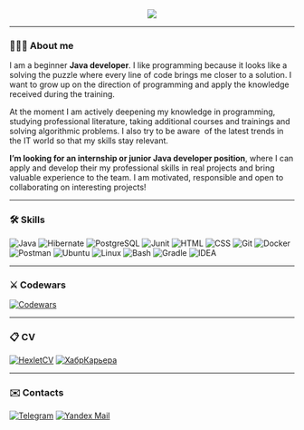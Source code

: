 <div  align="center">
    <img src="https://readme-typing-svg.demolab.com?font=Noto+Serif&size=50&pause=1000&color=000000&center=true&vCenter=true&width=800&height=100&lines=Hi+there!👋+I'm+Kate.;Welcome+to+my+GitHub+Profile!" />
</div>

***

### 🙋🏻‍♀️ About me
I am a beginner **Java developer**. I like programming because it looks like a solving the puzzle where every line of code brings me closer to a solution. I want to grow up on the direction of programming and apply the knowledge received during the training.

At the moment I am actively deepening my knowledge in programming, studying professional literature, taking additional courses and trainings and solving algorithmic problems. I also try to be aware  of the latest trends in the IT world so that my skills stay relevant.

**I’m looking for an internship or junior Java developer position**, where I can apply and develop their my professional skills in real projects and bring valuable experience to the team. I am motivated, responsible and open to collaborating on interesting projects!

***

### 🛠️ Skills
![Java](https://img.shields.io/badge/Java-ED8B00?style=for-the-badge&logo=openjdk&logoColor=white)
![Hibernate](https://img.shields.io/badge/Hibernate-bcae79?style=for-the-badge&logo=hibernate&logoColor=grey)
![PostgreSQL](https://img.shields.io/badge/PostgreSQL-336791?style=for-the-badge&logo=postgresql&logoColor=white)
![Junit](https://img.shields.io/badge/junit-%23FDEBD0?style=for-the-badge&logo=junit5&logoColor=white&color=%2325A162)
![HTML](https://img.shields.io/badge/html-%23E34F26.svg?style=for-the-badge&logo=html5&logoColor=white)
![CSS](https://img.shields.io/badge/css-%231572B6.svg?style=for-the-badge&logo=css3&logoColor=white)
![Git](https://img.shields.io/badge/Git-f05033?style=for-the-badge&logo=git&logoColor=white)
![Docker](https://img.shields.io/badge/docker-%230db7ed.svg?style=for-the-badge&logo=docker&logoColor=white)
![Postman](https://img.shields.io/badge/Postman-FF6C37?style=for-the-badge&logo=postman&logoColor=white)
![Ubuntu](https://img.shields.io/badge/Ubuntu-E95420?style=for-the-badge&logo=ubuntu&logoColor=white)
![Linux](https://img.shields.io/badge/Linux-FCC624?style=for-the-badge&logo=linux&logoColor=black)
![Bash](https://img.shields.io/badge/Bash-4EAA25?style=for-the-badge&logo=gnubash&logoColor=black)
![Gradle](https://img.shields.io/badge/Gradle-02303A?style=for-the-badge&logo=gradle&logoColor=white)
![IDEA](https://img.shields.io/badge/IntelliJIDEA-000000.svg?style=for-the-badge&logo=intellij-idea&logoColor=white)

***

### ⚔ Codewars
[![Codewars](https://www.codewars.com/users/abrikosnaya/badges/small)](https://www.codewars.com/users/abrikosnaya/badges/small)

***

### 📋 CV
[![HexletCV](https://img.shields.io/badge/Хекслет-116EF5?style=for-the-badge&logo=hexlet&logoColor=black)]()
[![ХабрКарьера](https://img.shields.io/badge/ХабрКарьера-4682B4?style=for-the-badge&logo=habr&logoColor=white)]()

***

### ✉️ Contacts
[![Telegram](https://img.shields.io/badge/Telegram-26A5E4.svg?style=for-the-badge&logo=Telegram&logoColor=white)](https://t.me/I_am_Kate4ka)
[![Yandex Mail](https://img.shields.io/badge/Telegram-26A5E4.svg?style=for-the-badge&logo=Telegram&logoColor=white)](https://t.me/I_am_Kate4ka)
